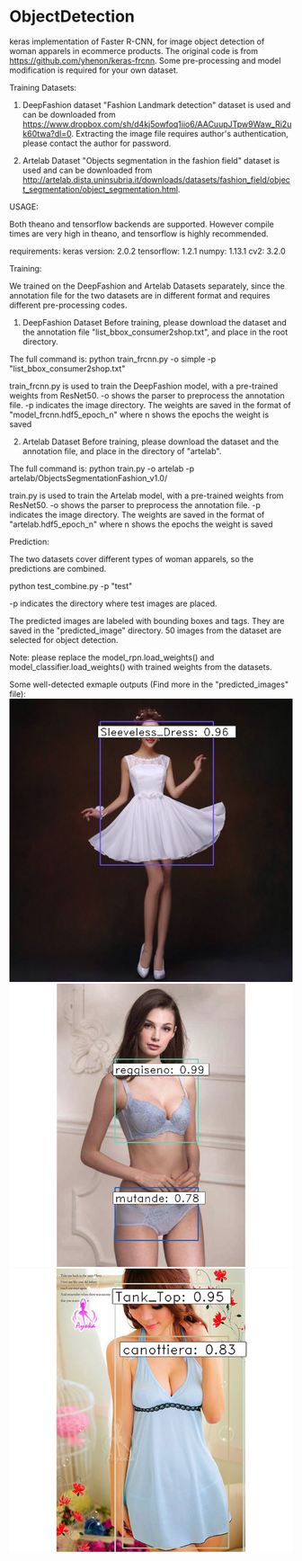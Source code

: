 # ObjectDetection
keras implementation of Faster R-CNN, for image object detection of woman apparels in ecommerce products. The original code is from https://github.com/yhenon/keras-frcnn. Some pre-processing and model modification is required for your own dataset.

Training Datasets:
1. DeepFashion dataset
    "Fashion Landmark detection" dataset is used and can be downloaded from https://www.dropbox.com/sh/d4kj5owfoq1iio6/AACuupJTpw9Waw_Ri2uk60twa?dl=0. Extracting the image file requires author's authentication, please contact the author for password.

2.  Artelab Dataset
  "Objects segmentation in the fashion field" dataset is used and can be downloaded from  http://artelab.dista.uninsubria.it/downloads/datasets/fashion_field/object_segmentation/object_segmentation.html.
  
USAGE:

Both theano and tensorflow backends are supported. However compile times are very high in theano, and tensorflow is highly recommended.

requirements:
keras version: 2.0.2
tensorflow: 1.2.1
numpy: 1.13.1
cv2: 3.2.0


Training:

We trained on the DeepFashion and Artelab Datasets separately, since the annotation file for the two datasets are in different format and requires different pre-processing codes.
1. DeepFashion Dataset
Before training, please download the dataset and the annotation file "list_bbox_consumer2shop.txt", and place in the root directory.

The full command is:
python train_frcnn.py -o simple -p "list_bbox_consumer2shop.txt"

train_frcnn.py is used to train the DeepFashion model, with a pre-trained weights from ResNet50. -o shows the parser to preprocess the annotation file. -p indicates the image directory. The weights are saved in the format of "model_frcnn.hdf5_epoch_n" where n shows the epochs the weight is saved

2. Artelab Dataset
Before training, please download the dataset and the annotation file, and place in the directory of "artelab".

The full command is:
python train.py -o artelab -p artelab/ObjectsSegmentationFashion_v1.0/

train.py is used to train the Artelab model, with a pre-trained weights from ResNet50. -o shows the parser to preprocess the annotation file. -p indicates the image directory. The weights are saved in the format of "artelab.hdf5_epoch_n" where n shows the epochs the weight is saved

Prediction:

The two datasets cover different types of woman apparels, so the predictions are combined.

python test_combine.py -p "test"

-p indicates the directory where test images are placed.

The predicted images are labeled with bounding boxes and tags. They are saved in the "predicted_image" directory. 50 images from the dataset are selected for object detection.

Note: please replace the model_rpn.load_weights() and model_classifier.load_weights() with trained weights from the datasets.


Some well-detected exmaple outputs (Find more in the "predicted_images" file):
![alt text](https://github.com/sth4k/ObjectDetection/blob/master/predicted_image/1.png)
![alt text](https://github.com/sth4k/ObjectDetection/blob/master/predicted_image/2.png)
![alt text](https://github.com/sth4k/ObjectDetection/blob/master/predicted_image/20.png)


